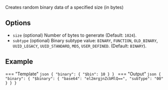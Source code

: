 Creates random binary data of a specified size (in bytes)

## Options

- `size` (optional) Number of bytes to generate (Default: `1024`).
- `subtype` (optional) Binary subtype value: `BINARY`, `FUNCTION`, `OLD_BINARY`, `UUID_LEGACY`, `UUID_STANDARD`, `MD5`, `USER_DEFINED`. (Default: `BINARY`).

## Example

=== "Template"
    ```json
    {
        "binary": {
            "$bin": 10
        }
    }
    ```
=== "Output"
    ```json
    {
        "binary": {
            "$binary": {
                "base64": "el2mrgjnZcbMlQ==",
                "subType": "00"
            }
        }
    }
    ```